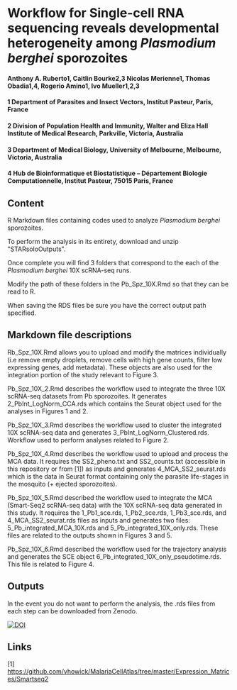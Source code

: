 # Workflow for **Single-cell RNA sequencing reveals developmental heterogeneity among *Plasmodium berghei* sporozoites**
#### Anthony A. Ruberto1, Caitlin Bourke2,3 Nicolas Merienne1, Thomas Obadia1,4, Rogerio Amino1, Ivo Mueller1,2,3
#### 1 Department of Parasites and Insect Vectors, Institut Pasteur, Paris, France
#### 2 Division of Population Health and Immunity, Walter and Eliza Hall Institute of Medical Research, Parkville, Victoria, Australia
#### 3 Department of Medical Biology, University of Melbourne, Melbourne, Victoria, Australia
#### 4 Hub de Bioinformatique et Biostatistique – Département Biologie Computationnelle, Institut Pasteur, 75015 Paris, France


## Content

R Markdown files containing codes used to analyze *Plasmodium berghei* sporozoites.

To perform the analysis in its entirety, download and unzip "STARsoloOutputs".

Once complete you will find 3 folders that correspond to the each of the *Plasmodium berghei* 10X scRNA-seq runs.

Modify the path of these folders in the Pb_Spz_10X.Rmd so that they can be read to R.

When saving the RDS files be sure you have the correct output path specified.

## Markdown file descriptions

Rb_Spz_10X.Rmd allows you to upload and modify the matrices individually (i.e remove empty droplets, remove cells with high gene counts, filter low expressing 
genes, add metadata). These objects are also used for the integration portion of the study relevant to Figure 3.

Pb_Spz_10X_2.Rmd describes the workflow used to integrate the three 10X scRNA-seq datasets from Pb sporozoites. It generates 2_PbInt_LogNorm_CCA.rds which contains the Seurat object used for the analyses in Figures 1 and 2.

Pb_Spz_10X_3.Rmd describes the workflow used to cluster the integrated 10X scRNA-seq data and generates 3_PbInt_LogNorm_Clustered.rds. Workflow used to perform analyses related to Figure 2.

Pb_Spz_10X_4.Rmd describes the workflow used to upload and process the MCA data. It requires the SS2_pheno.txt and SS2_counts.txt (accessible in this repository or from [1]) as inputs and generates 4_MCA_SS2_seurat.rds which is the data in Seurat format containing only the parasite life-stages in the mosquito (+ ejected sporozoites). 

Pb_Spz_10X_5.Rmd described the workflow used to integrate the MCA (Smart-Seq2 scRNA-seq data) with the 10X scRNA-seq data generated in this study. It requires the 
1_Pb1_sce.rds, 1_Pb2_sce.rds, 1_Pb3_sce.rds, and 4_MCA_SS2_seurat.rds files as inputs and generates two files: 
5_Pb_integrated_MCA_10X.rds and 5_Pb_integrated_10X_only.rds. These files are related to the outputs shown in Figures 3 and 5.

Pb_Spz_10X_6.Rmd described the workflow used for the trajectory analysis and generates the SCE object 6_Pb_integrated_10X_only_pseudotime.rds. This file is related to Figure 4.

## Outputs

In the event you do not want to perform the analysis, the .rds files from each step can be downloaded from Zenodo.

[![DOI](https://zenodo.org/badge/DOI/10.5281/zenodo.4165032.svg)](https://doi.org/10.5281/zenodo.4165032)


## Links

[1] https://github.com/vhowick/MalariaCellAtlas/tree/master/Expression_Matrices/Smartseq2






